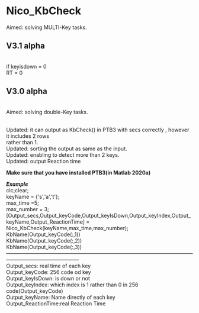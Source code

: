 # Nico_KbCheck
Aimed: solving MULTI-Key tasks.
## V3.1 alpha
<br>if keyisdown = 0
<br>  RT = 0

## V3.0 alpha
<br>Aimed: solving double-Key tasks.

<br> Updated: it can output as KbCheck() in PTB3 with secs correctly , however it includes 2 rows
<br>    rather than 1.
<br> Updated: sorting the output as same as the input.
<br> Updated: enabling to detect more than 2 keys.
<br> Updated: output Reaction time

********Make sure that you have installed PTB3(in Matlab 2020a)********

***Example***
<br> clc;clear;
<br> keyName = {'s','a','t'};
<br> max_time =5;
<br> max_number = 3;
<br> [Output_secs,Output_keyCode,Output_keyIsDown,Output_keyIndex,Output_keyName,Output_ReactionTime] = Nico_KbCheck(keyName,max_time,max_number);
<br> KbName(Output_keyCode(:,1))
<br> KbName(Output_keyCode(:,2))
<br> KbName(Output_keyCode(:,3))
——————————————————————————————————————————————————
<br>Output_secs: real time of each key
<br>Output_keyCode: 256 code od key
<br>Output_keyIsDown: is down or not
<br>Output_keyIndex: which index is 1 rather than 0 in 256 code(Output_keyCode)
<br>Output_keyName: Name directly of each key
<br>Output_ReactionTime:real Reaction Time
